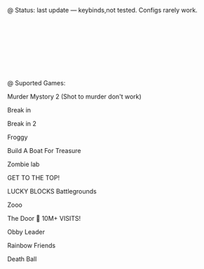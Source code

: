 @  Status: last update — keybinds,not tested. Configs rarely work.

ᅠ

ᅠ

ᅠ

ᅠ

@  Suported Games:

Murder Mystory 2 (Shot to murder don't work)

Break in 

Break in 2

Froggy

Build A Boat For Treasure

Zombie lab

GET TO THE TOP!

LUCKY BLOCKS Battlegrounds

Zooo

The Door 🚪 10M+ VISITS!

Obby Leader

Rainbow Friends

Death Ball
